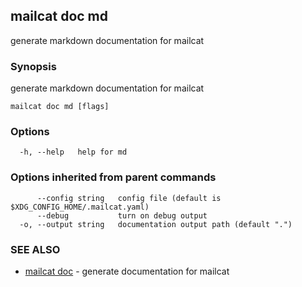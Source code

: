 ## mailcat doc md

generate markdown documentation for mailcat

### Synopsis

generate markdown documentation for mailcat

```
mailcat doc md [flags]
```

### Options

```
  -h, --help   help for md
```

### Options inherited from parent commands

```
      --config string   config file (default is $XDG_CONFIG_HOME/.mailcat.yaml)
      --debug           turn on debug output
  -o, --output string   documentation output path (default ".")
```

### SEE ALSO

* [mailcat doc](mailcat_doc.md)	 - generate documentation for mailcat

